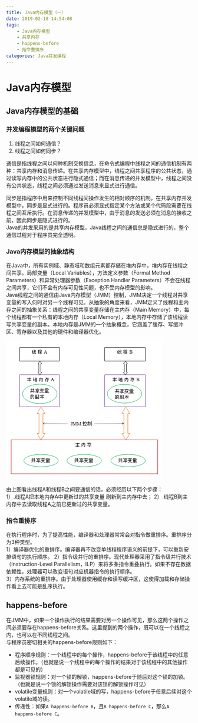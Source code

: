 ```yaml
---
title: Java内存模型（一）
date: 2019-02-18 14:54:08
tags: 
    - Java内存模型
    - 共享内存
    - happens-before
    - 指令重排序
categories: Java并发编程
---
```


# Java内存模型

## Java内存模型的基础
### 并发编程模型的两个关键问题

1. 线程之间如何通信？
2. 线程之间如何同步？

通信是指线程之间以何种机制交换信息，在命令式编程中线程之间的通信机制有两种：共享内存和消息传递。在共享内存模型中，线程之间共享程序的公共状态，通过读写内存中的公共状态进行隐式通信；而在消息传递的并发模型中，线程之间没有公共状态，线程之间必须通过发送消息来显式进行通信。  
<!-- more --> 
同步是指程序中用来控制不同线程间操作发生的相对顺序的机制。在共享内存并发模型中，同步是显式进行的。程序员必须显式指定某个方法或某个代码段需要在线程之间互斥执行。在消息传递的并发模型中，由于消息的发送必须在消息的接收之前，因此同步是隐式进行的。  
Java的并发采用的是共享内存模型，Java线程之间的通信总是隐式进行的，整个通信过程对于程序员完全透明。

### Java内存模型的抽象结构
在Java中，所有实例域、静态域和数组元素都存储在堆内存中，堆内存在线程之间共享。局部变量（Local Variables），方法定义参数（Formal Method Parameters）和异常处理器参数（Exception Handler Parameters）不会在线程之间共享，它们不会有内存可见性问题，也不受内存模型的影响。  
Java线程之间的通信由Java内存模型（JMM）控制，JMM决定一个线程对共享变量的写入何时对另一个线程可见。从抽象的角度来看，JMM定义了线程和主内存之间的抽象关系：线程之间的共享变量存储在主内存（Main Memory）中，每个线程都有一个私有的本地内存（Local Memory），本地内存中存储了该线程读写共享变量的副本。本地内存是JMM的一个抽象概念，它涵盖了缓存、写缓冲区、寄存器以及其他的硬件和编译器优化。

![image](Java内存模型（一）/jmm1.png)

由上图看出线程A和线程B之间要通信的话，必须经历以下两个步骤：  
1）.线程A把本地内存A中更新过的共享变量 刷新到主内存中去；
2）.线程B到主内存中去读取线程A之前已更新过的共享变量。

### 指令重排序
在执行程序时，为了提高性能，编译器和处理器常常会对指令做重排序。重排序分为3种类型。  
1）编译器优化的重排序。编译器再不改变单线程程序语义的前提下，可以重新安排语句的执行顺序。
2）指令级并行的重排序。现代处理器采用了指令级并行技术（Instruction-Level Parallelism，ILP）来将多条指令重叠执行。如果不存在数据依赖性，处理器可以改变语句对应机器指令的执行顺序。  
3）内存系统的重排序。由于处理器使用缓存和读写缓冲区，这使得加载和存储操作看上去可能是乱序执行。

## happens-before
在JMM中，如果一个操作执行的结果需要对另一个操作可见，那么这两个操作之间必须要存在happens-before关系。这里提到的两个操作，既可以在一个线程之内，也可以在不同线程之间。  
与程序员密切相关的happens-before规则如下：  
- 程序顺序规则：一个线程中的每个操作，happens-before于该线程中的任意后续操作。（也就是说一个线程中的每个操作的结果对于该线程中的其他操作都是可见的）
- 监视器锁规则：对一个锁的解锁，happens-before于随后对这个锁的加锁。（也就是说一个锁的解锁操作需要对该锁的解锁操作可见）
- volatile变量规则：对一个volatile域的写，happens-before于任意后续对这个volatile域的读。
- 传递性：如果`A happens-before B`，且`B happens-before C`，那么`A happens-before C`。
